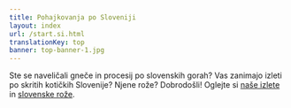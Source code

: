 ```yaml
---
title: Pohajkovanja po Sloveniji
layout: index
url: /start.si.html
translationKey: top
banner: top-banner-1.jpg
---
```

Ste se naveličali gneče in procesij po slovenskih gorah? Vas zanimajo izleti po skritih kotičkih Slovenije? Njene rože? Dobrodošli! Oglejte si [naše izlete](hikes) in [slovenske rože](flowers).